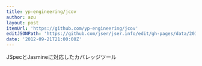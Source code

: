 ```yaml
---
title: yp-engineering/jcov
author: azu
layout: post
itemUrl: 'https://github.com/yp-engineering/jcov'
editJSONPath: 'https://github.com/jser/jser.info/edit/gh-pages/data/2012/09/index.json'
date: '2012-09-21T21:00:00Z'
---
```

JSpecとJasmineに対応したカバレッジツール
